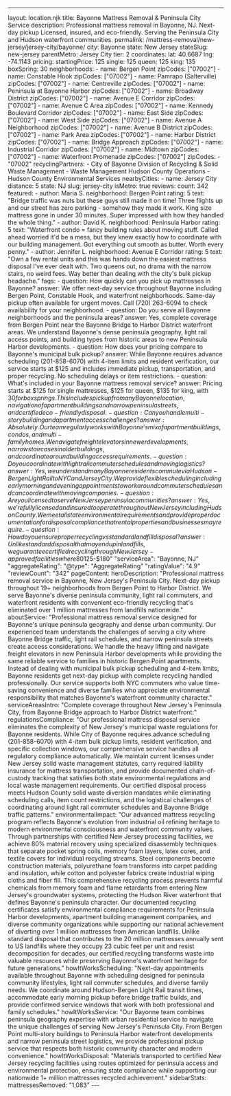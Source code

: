 ---
layout: location.njk
title: Bayonne Mattress Removal & Peninsula City Service
description: Professional mattress removal in Bayonne, NJ. Next-day pickup Licensed, insured, and eco-friendly. Serving the Peninsula City and Hudson waterfront communities.
permalink: /mattress-removal/new-jersey/jersey-city/bayonne/
city: Bayonne state: New Jersey stateSlug: new-jersey parentMetro: Jersey City tier: 2 coordinates: lat: 40.6687 lng: -74.1143 pricing: startingPrice: 125 single: 125 queen: 125 king: 135 boxSpring: 30 neighborhoods: - name: Bergen Point zipCodes: ["07002"] - name: Constable Hook zipCodes: ["07002"] - name: Pamrapo (Salterville) zipCodes: ["07002"] - name: Centreville zipCodes: ["07002"] - name: Peninsula at Bayonne Harbor zipCodes: ["07002"] - name: Broadway District zipCodes: ["07002"] - name: Avenue E Corridor zipCodes: ["07002"] - name: Avenue C Area zipCodes: ["07002"] - name: Kennedy Boulevard Corridor zipCodes: ["07002"] - name: East Side zipCodes: ["07002"] - name: West Side zipCodes: ["07002"] - name: Avenue A Neighborhood zipCodes: ["07002"] - name: Avenue B District zipCodes: ["07002"] - name: Park Area zipCodes: ["07002"] - name: Harbor District zipCodes: ["07002"] - name: Bridge Approach zipCodes: ["07002"] - name: Industrial Corridor zipCodes: ["07002"] - name: Midtown zipCodes: ["07002"] - name: Waterfront Promenade zipCodes: ["07002"] zipCodes: - "07002" recyclingPartners: - City of Bayonne Division of Recycling & Solid Waste Management - Waste Management Hudson County Operations - Hudson County Environmental Services nearbyCities: - name: Jersey City distance: 5 state: NJ slug: jersey-city isMetro: true reviews: count: 342 featured: - author: Maria S. neighborhood: Bergen Point rating: 5 text: "Bridge traffic was nuts but these guys still made it on time! Three flights up and our street has zero parking - somehow they made it work. King size mattress gone in under 30 minutes. Super impressed with how they handled the whole thing." - author: David K. neighborhood: Peninsula Harbor rating: 5 text: "Waterfront condo = fancy building rules about moving stuff. Called ahead worried it'd be a mess, but they knew exactly how to coordinate with our building management. Got everything out smooth as butter. Worth every penny." - author: Jennifer L. neighborhood: Avenue E Corridor rating: 5 text: "Own a few rental units and this was hands down the easiest mattress disposal I've ever dealt with. Two queens out, no drama with the narrow stairs, no weird fees. Way better than dealing with the city's bulk pickup headache." faqs: - question: How quickly can you pick up mattresses in Bayonne? answer: We offer next-day service throughout Bayonne including Bergen Point, Constable Hook, and waterfront neighborhoods. Same-day pickup often available for urgent moves. Call (720) 263-6094 to check availability for your neighborhood. - question: Do you serve all Bayonne neighborhoods and the peninsula areas? answer: Yes, complete coverage from Bergen Point near the Bayonne Bridge to Harbor District waterfront areas. We understand Bayonne's dense peninsula geography, light rail access points, and building types from historic areas to new Peninsula Harbor developments. - question: How does your pricing compare to Bayonne's municipal bulk pickup? answer: While Bayonne requires advance scheduling (201-858-6070) with 4-item limits and resident verification, our service starts at $125 and includes immediate pickup, transportation, and proper recycling. No scheduling delays or item restrictions. - question: What's included in your Bayonne mattress removal service? answer: Pricing starts at $125 for single mattresses, $125 for queen, $135 for king, with $30 for box springs. This includes pickup from any Bayonne location, navigation of apartment buildings and narrow peninsula streets, and certified eco-friendly disposal. - question: Can you handle multi-story building and apartment access challenges? answer: Absolutely. Our team regularly works with Bayonne's mix of apartment buildings, condos, and multi-family homes. We navigate freight elevators in newer developments, narrow staircases in older buildings, and coordinate around building access requirements. - question: Do you coordinate with light rail commuter schedules and moving logistics? answer: Yes, we understand many Bayonne residents commute via Hudson-Bergen Light Rail to NYC and Jersey City. We provide flexible scheduling including early morning and evening appointments to work around commuter schedules and can coordinate with moving companies. - question: Are you licensed to serve New Jersey peninsula communities? answer: Yes, we're fully licensed and insured to operate throughout New Jersey including Hudson County. We meet all state environmental requirements and provide proper documentation for disposal compliance that rental properties and businesses may require. - question: How do you ensure proper recycling vs standard landfill disposal? answer: Unlike standard disposal that may end up in landfills, we guarantee certified recycling through New Jersey-approved facilities where 80% of materials become new products. Our documented process supports environmental responsibility that Bayonne's diverse community values while providing proper compliance certificates. schema: "@context": "https://schema.org" "@type": "LocalBusiness" "name": "A Bedder World Bayonne" "address": "@type": "PostalAddress" "addressLocality": "Bayonne" "addressRegion": "NJ" "addressCountry": "US" "geo": "@type": "GeoCoordinates" "latitude": 40.6687 "longitude": -74.1143 "telephone": "+1-720-263-6094" "url": "//mattress-removal/new-jersey/jersey-city/bayonne/" "priceRange": "$125-$180" "serviceArea": "Bayonne, NJ" "aggregateRating": "@type": "AggregateRating" "ratingValue": "4.9" "reviewCount": "342" pageContent: heroDescription: "Professional mattress removal service in Bayonne, New Jersey's Peninsula City. Next-day pickup throughout 19+ neighborhoods from Bergen Point to Harbor District. We serve Bayonne's diverse peninsula community, light rail commuters, and waterfront residents with convenient eco-friendly recycling that's eliminated over 1 million mattresses from landfills nationwide." aboutService: "Professional mattress removal service designed for Bayonne's unique peninsula geography and dense urban community. Our experienced team understands the challenges of serving a city where Bayonne Bridge traffic, light rail schedules, and narrow peninsula streets create access considerations. We handle the heavy lifting and navigate freight elevators in new Peninsula Harbor developments while providing the same reliable service to families in historic Bergen Point apartments. Instead of dealing with municipal bulk pickup scheduling and 4-item limits, Bayonne residents get next-day pickup with complete recycling handled professionally. Our service supports both NYC commuters who value time-saving convenience and diverse families who appreciate environmental responsibility that matches Bayonne's waterfront community character." serviceAreasIntro: "Complete coverage throughout New Jersey's Peninsula City, from Bayonne Bridge approach to Harbor District waterfront:" regulationsCompliance: "Our professional mattress disposal service eliminates the complexity of New Jersey's municipal waste regulations for Bayonne residents. While City of Bayonne requires advance scheduling (201-858-6070) with 4-item bulk pickup limits, resident verification, and specific collection windows, our comprehensive service handles all regulatory compliance automatically. We maintain current licenses under New Jersey solid waste management statutes, carry required liability insurance for mattress transportation, and provide documented chain-of-custody tracking that satisfies both state environmental regulations and local waste management requirements. Our certified disposal process meets Hudson County solid waste diversion mandates while eliminating scheduling calls, item count restrictions, and the logistical challenges of coordinating around light rail commuter schedules and Bayonne Bridge traffic patterns." environmentalImpact: "Our advanced mattress recycling program reflects Bayonne's evolution from industrial oil refining heritage to modern environmental consciousness and waterfront community values. Through partnerships with certified New Jersey processing facilities, we achieve 80% material recovery using specialized disassembly techniques that separate pocket spring coils, memory foam layers, latex cores, and textile covers for individual recycling streams. Steel components become construction materials, polyurethane foam transforms into carpet padding and insulation, while cotton and polyester fabrics create industrial wiping cloths and fiber fill. This comprehensive recycling process prevents harmful chemicals from memory foam and flame retardants from entering New Jersey's groundwater systems, protecting the Hudson River waterfront that defines Bayonne's peninsula character. Our documented recycling certificates satisfy environmental compliance requirements for Peninsula Harbor developments, apartment building management companies, and diverse community organizations while supporting our national achievement of diverting over 1 million mattresses from American landfills. Unlike standard disposal that contributes to the 20 million mattresses annually sent to US landfills where they occupy 23 cubic feet per unit and resist decomposition for decades, our certified recycling transforms waste into valuable resources while preserving Bayonne's waterfront heritage for future generations." howItWorksScheduling: "Next-day appointments available throughout Bayonne with scheduling designed for peninsula community lifestyles, light rail commuter schedules, and diverse family needs. We coordinate around Hudson-Bergen Light Rail transit times, accommodate early morning pickup before bridge traffic builds, and provide confirmed service windows that work with both professional and family schedules." howItWorksService: "Our Bayonne team combines peninsula geography expertise with urban residential service to navigate the unique challenges of serving New Jersey's Peninsula City. From Bergen Point multi-story buildings to Peninsula Harbor waterfront developments and narrow peninsula street logistics, we provide professional pickup service that respects both historic community character and modern convenience." howItWorksDisposal: "Materials transported to certified New Jersey recycling facilities using routes optimized for peninsula access and environmental protection, ensuring state compliance while supporting our nationwide 1+ million mattresses recycled achievement." sidebarStats: mattressesRemoved: "1,083" ---